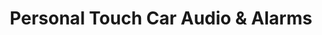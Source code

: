 ---
title: "Personal Touch Car Audio & Alarms"
url: /upper-marlboro/personal-touch-car-audio-und-alarms/
shop: Autowerkstatt
---